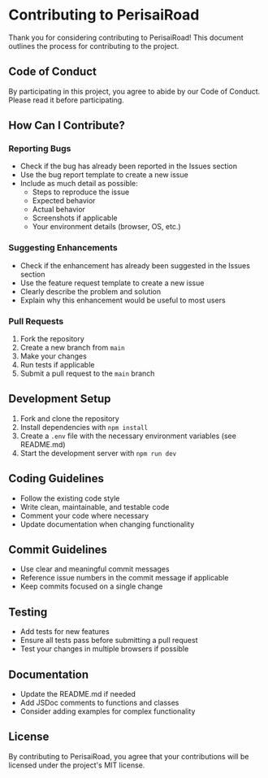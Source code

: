 # Contributing to PerisaiRoad

Thank you for considering contributing to PerisaiRoad! This document outlines the process for contributing to the project.

## Code of Conduct

By participating in this project, you agree to abide by our Code of Conduct. Please read it before participating.

## How Can I Contribute?

### Reporting Bugs

- Check if the bug has already been reported in the Issues section
- Use the bug report template to create a new issue
- Include as much detail as possible:
  - Steps to reproduce the issue
  - Expected behavior
  - Actual behavior
  - Screenshots if applicable
  - Your environment details (browser, OS, etc.)

### Suggesting Enhancements

- Check if the enhancement has already been suggested in the Issues section
- Use the feature request template to create a new issue
- Clearly describe the problem and solution
- Explain why this enhancement would be useful to most users

### Pull Requests

1. Fork the repository
2. Create a new branch from `main`
3. Make your changes
4. Run tests if applicable
5. Submit a pull request to the `main` branch

## Development Setup

1. Fork and clone the repository
2. Install dependencies with `npm install`
3. Create a `.env` file with the necessary environment variables (see README.md)
4. Start the development server with `npm run dev`

## Coding Guidelines

- Follow the existing code style
- Write clean, maintainable, and testable code
- Comment your code where necessary
- Update documentation when changing functionality

## Commit Guidelines

- Use clear and meaningful commit messages
- Reference issue numbers in the commit message if applicable
- Keep commits focused on a single change

## Testing

- Add tests for new features
- Ensure all tests pass before submitting a pull request
- Test your changes in multiple browsers if possible

## Documentation

- Update the README.md if needed
- Add JSDoc comments to functions and classes
- Consider adding examples for complex functionality

## License

By contributing to PerisaiRoad, you agree that your contributions will be licensed under the project's MIT license.